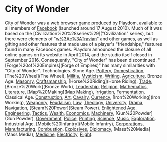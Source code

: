 # City of Wonder

City of Wonder was a web browser game produced by Playdom, available to all members of [Facebook](Facebook) (launched around 17 August 2010). Much of it was based on the [Civilization%20%28series%29]("Civilization" series), but there were elements of "[w%3Ac%3ATravian](Travian)" and other games, as well as gifting and other features that made use of a player's "friendships," features found in many Facebook games.
Playdom announced the closure of all online games on its website in April 2014, and the studio itself closed in September 2016. Consequently, "City of Wonder" has been discontinued.
"[Forge%20of%20Empires](Forge of Empires)" has many similarities with "City of Wonder".
Technologies.
Stone Age.
[Pottery](Pottery), [Domestication](Domestication), [The%20Wheel](The Wheel), [Militia](Militia), [Mysticism](Mysticism), [Writing](Writing), [Agriculture](Agriculture).
Bronze Age.
[Masonry](Masonry), [Craftsmanship](Craftsmanship), [Horse%20Riding](Horse Riding), [Trade](Trade), [Bronze%20Work](Bronze Work), [Leadership](Leadership), [Religion](Religion), [Mathematics](Mathematics), [Literature](Literature), [Map%20Making](Map Making), [Irrigation](Irrigation), [Fermentation](Fermentation).
Classical Age.
[Construction](Construction), [Art](Art), [Cavalry](Cavalry), [Currency](Currency), [Iron%20Working](Iron Working), [Weaponry](Weaponry), [Feudalism](Feudalism), [Law](Law), [Theology](Theology), [University](University), [Drama](Drama), [Navigation](Navigation), [Steam%20Power](Steam Power).
Enlightened Age.
[Engineering](Engineering), [Tactics](Tactics), [Wealth](Wealth), [Economics](Economics), [Machinery](Machinery), [Gun%20Powder](Gun Powder), [Government](Government), [Police](Police), [Printing](Printing), [Science](Science), [Music](Music), [Exploration](Exploration).
Industrial Age.
[Mobile%20Infantry](Mobile Infantry), [Corporations](Corporations), [Manufacturing](Manufacturing), [Combustion](Combustion), [Explosives](Explosives), [Diplomacy](Diplomacy), [Mass%20Media](Mass Media), [Medicine](Medicine), [Electricity](Electricity), [Flight](Flight).